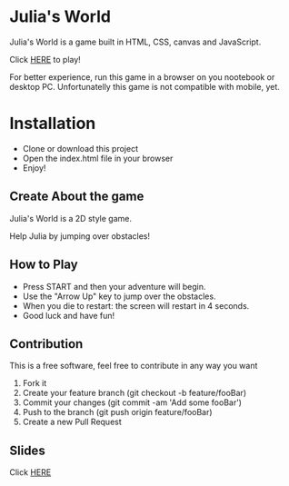 # Julia's World

Julia's World is a game built in HTML, CSS, canvas and JavaScript.

Click [HERE]() to play!

For better experience, run this game in a browser on you nootebook or desktop PC. Unfortunatelly this game is not compatible with mobile, yet.

# Installation

- Clone or download this project
- Open the index.html file in your browser
- Enjoy!

## Create About the game

Julia's World is a 2D style game.

Help Julia by jumping over obstacles!

## How to Play

- Press START and then your adventure will begin.
- Use the "Arrow Up" key to jump over the obstacles.
- When you die to restart: the screen will restart in 4 seconds.
- Good luck and have fun!

## Contribution

This is a free software, feel free to contribute in any way you want

1.  Fork it
2.  Create your feature branch (git checkout -b feature/fooBar)
3.  Commit your changes (git commit -am 'Add some fooBar')
4.  Push to the branch (git push origin feature/fooBar)
5.  Create a new Pull Request

## Slides

Click [HERE](https://docs.google.com/presentation/d/16A3v_R0zOq4aSZw1CgI0HqedMMGthjl449uhCeGRyc0/edit?usp=sharing)
